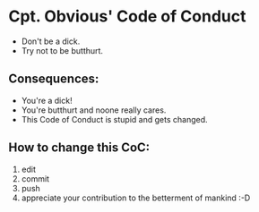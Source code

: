# Cpt. Obvious' Code of Conduct

* Don't be a dick.
* Try not to be butthurt.

## Consequences:

* You're a dick!
* You're butthurt and noone really cares.
* This Code of Conduct is stupid and gets changed.

## How to change this CoC:

1. edit
2. commit
3. push
4. appreciate your contribution to the betterment of mankind :-D

